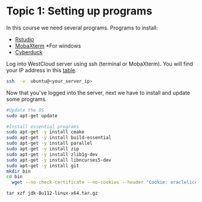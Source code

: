 # Topic 1: Setting up programs

In this course we need several programs. 
Programs to install: 
* [Rstudio](https://www.rstudio.com/products/rstudio/download2/)
* [MobaXterm](http://mobaxterm.mobatek.net/download.html) *For windows
* [Cyberduck](https://cyberduck.io/?l=en)

Log into WestCloud server using ssh (terminal or MobaXterm). You will find your IP address in this [table](https://docs.google.com/spreadsheets/d/1TSDfm448WuiH9caFgP6sBOfktBVTjvtm9M27EyQS7dg/edit?usp=sharing). 
```bash
ssh  -v  ubuntu@<your_server_ip>
```


Now that you've logged into the server, next we have to install and update some programs.

```bash
#Update the OS
sudo apt-get update

#Install essential programs
sudo apt-get -y install cmake
sudo apt-get -y install build-essential
sudo apt-get -y install parallel
sudo apt-get -y install zip
sudo apt-get -y install zlib1g-dev
sudo apt-get -y install libncurses5-dev
sudo apt-get -y install git
mkdir bin
cd bin
  wget --no-check-certificate --no-cookies --header "Cookie: oraclelicense=accept-securebackup-cookie" http://download.oracle.com/otn-pub/java/jdk/8u112-b15/jdk-8u112-linux-x64.tar.gz

tar xzf jdk-8u112-linux-x64.tar.gz
```


